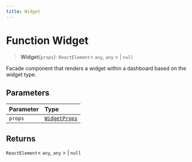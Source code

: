 ```yaml
---
title: Widget
---
```


# Function Widget <Badge type="alpha" text="Alpha" />

> **Widget**(`props`): `ReactElement`\< `any`, `any` \> \| `null`

Facade component that renders a widget within a dashboard based on the widget type.

## Parameters

| Parameter | Type |
| :------ | :------ |
| `props` | [`WidgetProps`](../type-aliases/type-alias.WidgetProps.md) |

## Returns

`ReactElement`\< `any`, `any` \> \| `null`
